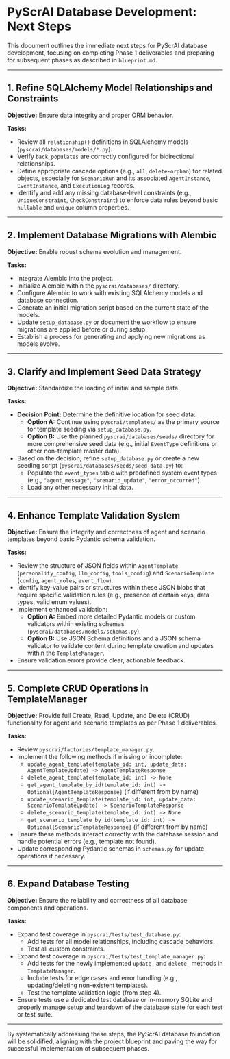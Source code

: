 # PyScrAI Database Development: Next Steps

This document outlines the immediate next steps for PyScrAI database development, focusing on completing Phase 1 deliverables and preparing for subsequent phases as described in `blueprint.md`.

---

## 1. Refine SQLAlchemy Model Relationships and Constraints

**Objective:** Ensure data integrity and proper ORM behavior.

**Tasks:**
- Review all `relationship()` definitions in SQLAlchemy models (`pyscrai/databases/models/*.py`).
- Verify `back_populates` are correctly configured for bidirectional relationships.
- Define appropriate cascade options (e.g., `all`, `delete-orphan`) for related objects, especially for `ScenarioRun` and its associated `AgentInstance`, `EventInstance`, and `ExecutionLog` records.
- Identify and add any missing database-level constraints (e.g., `UniqueConstraint`, `CheckConstraint`) to enforce data rules beyond basic `nullable` and `unique` column properties.

---

## 2. Implement Database Migrations with Alembic

**Objective:** Enable robust schema evolution and management.

**Tasks:**
- Integrate Alembic into the project.
- Initialize Alembic within the `pyscrai/databases/` directory.
- Configure Alembic to work with existing SQLAlchemy models and database connection.
- Generate an initial migration script based on the current state of the models.
- Update `setup_database.py` or document the workflow to ensure migrations are applied before or during setup.
- Establish a process for generating and applying new migrations as models evolve.

---

## 3. Clarify and Implement Seed Data Strategy

**Objective:** Standardize the loading of initial and sample data.

**Tasks:**
- **Decision Point:** Determine the definitive location for seed data:
    - **Option A:** Continue using `pyscrai/templates/` as the primary source for template seeding via `setup_database.py`.
    - **Option B:** Use the planned `pyscrai/databases/seeds/` directory for more comprehensive seed data (e.g., initial `EventType` definitions or other non-template master data).
- Based on the decision, refine `setup_database.py` or create a new seeding script (`pyscrai/databases/seeds/seed_data.py`) to:
    - Populate the `event_types` table with predefined system event types (e.g., `"agent_message"`, `"scenario_update"`, `"error_occurred"`).
    - Load any other necessary initial data.

---

## 4. Enhance Template Validation System

**Objective:** Ensure the integrity and correctness of agent and scenario templates beyond basic Pydantic schema validation.

**Tasks:**
- Review the structure of JSON fields within `AgentTemplate` (`personality_config`, `llm_config`, `tools_config`) and `ScenarioTemplate` (`config`, `agent_roles`, `event_flow`).
- Identify key-value pairs or structures within these JSON blobs that require specific validation rules (e.g., presence of certain keys, data types, valid enum values).
- Implement enhanced validation:
    - **Option A:** Embed more detailed Pydantic models or custom validators within existing schemas (`pyscrai/databases/models/schemas.py`).
    - **Option B:** Use JSON Schema definitions and a JSON schema validator to validate content during template creation and updates within the `TemplateManager`.
- Ensure validation errors provide clear, actionable feedback.

---

## 5. Complete CRUD Operations in TemplateManager

**Objective:** Provide full Create, Read, Update, and Delete (CRUD) functionality for agent and scenario templates as per Phase 1 deliverables.

**Tasks:**
- Review `pyscrai/factories/template_manager.py`.
- Implement the following methods if missing or incomplete:
    - `update_agent_template(template_id: int, update_data: AgentTemplateUpdate) -> AgentTemplateResponse`
    - `delete_agent_template(template_id: int) -> None`
    - `get_agent_template_by_id(template_id: int) -> Optional[AgentTemplateResponse]` (if different from by name)
    - `update_scenario_template(template_id: int, update_data: ScenarioTemplateUpdate) -> ScenarioTemplateResponse`
    - `delete_scenario_template(template_id: int) -> None`
    - `get_scenario_template_by_id(template_id: int) -> Optional[ScenarioTemplateResponse]` (if different from by name)
- Ensure these methods interact correctly with the database session and handle potential errors (e.g., template not found).
- Update corresponding Pydantic schemas in `schemas.py` for update operations if necessary.

---

## 6. Expand Database Testing

**Objective:** Ensure the reliability and correctness of all database components and operations.

**Tasks:**
- Expand test coverage in `pyscrai/tests/test_database.py`:
    - Add tests for all model relationships, including cascade behaviors.
    - Test all custom constraints.
- Expand test coverage in `pyscrai/tests/test_template_manager.py`:
    - Add tests for the newly implemented `update_` and `delete_` methods in `TemplateManager`.
    - Include tests for edge cases and error handling (e.g., updating/deleting non-existent templates).
    - Test the template validation logic (from step 4).
- Ensure tests use a dedicated test database or in-memory SQLite and properly manage setup and teardown of the database state for each test or test suite.

---

By systematically addressing these steps, the PyScrAI database foundation will be solidified, aligning with the project blueprint and paving the way for successful implementation of subsequent phases.

